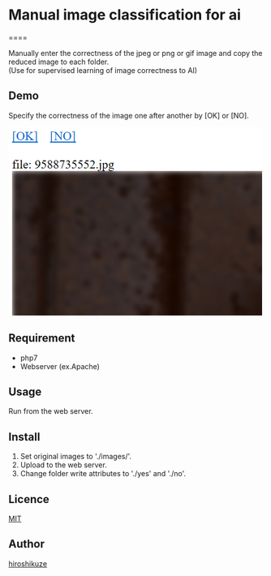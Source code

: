 # Manual image classification for ai

====

Manually enter the correctness of the jpeg or png or gif image and copy the reduced image to each folder.  
 (Use for supervised learning of image correctness to AI)  

## Demo

Specify the correctness of the image one after another by [OK] or [NO].

![Demo image](./_image_for_readme/demo.png)

## Requirement

* php7
* Webserver (ex.Apache)

## Usage

Run from the web server.

## Install

1. Set original images to './images/'.
1. Upload to the web server.
1. Change folder write attributes to './yes' and './no'.

## Licence

[MIT](https://github.com/hiroshikuze/manual-image-classification-for-ai/blob/master/LICENSE)

## Author

[hiroshikuze](https://github.com/hiroshikuze/)